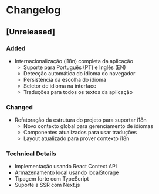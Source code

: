 # Changelog

## [Unreleased]

### Added
- Internacionalização (i18n) completa da aplicação
  - Suporte para Português (PT) e Inglês (EN)
  - Detecção automática do idioma do navegador
  - Persistência da escolha do idioma
  - Seletor de idioma na interface
  - Traduções para todos os textos da aplicação

### Changed
- Refatoração da estrutura do projeto para suportar i18n
  - Novo contexto global para gerenciamento de idiomas
  - Componentes atualizados para usar traduções
  - Layout atualizado para prover contexto i18n

### Technical Details
- Implementação usando React Context API
- Armazenamento local usando localStorage
- Tipagem forte com TypeScript
- Suporte a SSR com Next.js